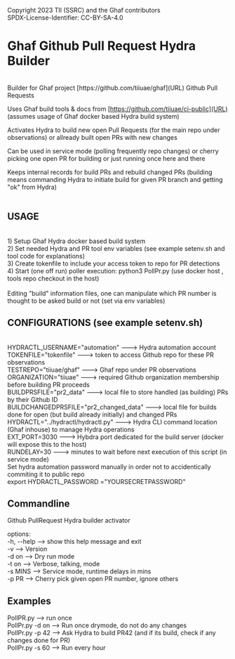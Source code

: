   Copyright 2023 TII (SSRC) and the Ghaf contributors
  <br>
  SPDX-License-Identifier: CC-BY-SA-4.0

# Ghaf Github Pull Request Hydra Builder
<br>
Builder for Ghaf project [https://github.com/tiiuae/ghaf](URL) Github Pull Requests

Uses Ghaf build tools & docs from [https://github.com/tiiuae/ci-public](URL) (assumes usage of Ghaf docker based Hydra build system)

Activates Hydra to build new open Pull Requests (for the main repo under observations) or allready built open PRs with new changes

Can be used in service mode (polling frequently repo changes) or cherry picking one open PR for building or just running once here and there

Keeps internal records for build PRs and rebuild changed PRs (building means commanding Hydra to initiate build for given PR branch and getting "ok" from Hydra)
<br>
<br>

## USAGE
<br>
1) Setup Ghaf Hydra docker based build system 
<br>
2) Set needed Hydra and PR tool env variables (see example setenv.sh and tool code for explanations)
<br>
3) Create tokenfile to include your access token to repo for PR detections
<br>
4) Start (one off run) poller execution: python3 PollPr.py (use docker host , tools repo checkout in the host)
<br>
<br>
Editing "build" information files, one can manipulate which PR number is thought to be asked build or not
(set via env variables)
<br>

## CONFIGURATIONS (see example setenv.sh)
<br>
HYDRACTL_USERNAME="automation" ---> Hydra automation account
<br>
TOKENFILE="tokenfile" ---> token to access Github repo for these PR observations
<br>
TESTREPO="tiiuae/ghaf" ---> Ghaf repo under PR observations 
<br>
ORGANIZATION="tiiuae" ---> required Github organization membership before building PR proceeds
<br>
BUILDPRSFILE="pr2_data" ---> local file to store handled (as building) PRs by their Github ID
<br>
BUILDCHANGEDPRSFILE="pr2_changed_data" ---> local file for builds done for open (but build already initially) and changed PRs
<br>
HYDRACTL="../hydractl/hydractl.py" ---> Hydra CLI command location (Ghaf inhouse) to manage Hydra operations
<br>
EXT_PORT=3030 ---> Hybdra port dedicated for the build server (docker will expose this to the host)
<br>
RUNDELAY=30 ---> minutes to wait before next execution of this script (in service mode)

<br>
Set hydra automation password manually in order not to accidentically commiting it to public repo
<br>
export HYDRACTL_PASSWORD ="YOURSECRETPASSWORD"


## Commandline

Github PullRequest Hydra builder activator

options:
<br>
  -h, --help --> show this help message and exit
<br>
  -v --> Version
<br>
  -d on --> Dry run mode
<br>
  -t on --> Verbose, talking, mode
<br>
  -s MINS --> Service mode, runtime delays in mins
<br>
  -p PR --> Cherry pick given open PR number, ignore others


## Examples

PollPR.py --> run once
<br>
PollPr.py -d on --> Run once drymode, do not do any changes
<br>
PollPr.py -p 42 --> Ask Hydra to build PR42 (and if its build, check if any changes done for PR)
<br>
PollPr.py -s 60 --> Run every hour

#
